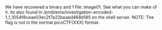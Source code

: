 We have recovered a binary and 1 file: image01. See what you can make of it. Its also found in /problems/investigation-encoded-1_1_1054f8ceae03ec2f7a22beaed468d185 on the shell server. NOTE: The flag is not in the normal picoCTF{XXX} format.


